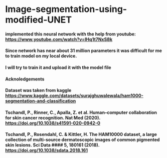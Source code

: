# Image-segmentation-using-modified-UNET
#### implemented this neural network with the help from youtube: https://www.youtube.com/watch?v=IHq1t7NxS8k
#### Since network has near about 31 million parameters it was difficult for me to train model on my local device.
#### I will try to train it and upload it with the model file
#### Acknoledgements
#### Dataset was taken from kaggle https://www.kaggle.com/datasets/surajghuwalewala/ham1000-segmentation-and-classification
#### Tschandl, P., Rinner, C., Apalla, Z. et al. Human–computer collaboration for skin cancer recognition. Nat Med (2020). https://doi.org/10.1038/s41591-020-0942-0
#### Tschandl, P., Rosendahl, C. & Kittler, H. The HAM10000 dataset, a large collection of multi-source dermatoscopic images of common pigmented skin lesions. Sci Data #### 5, 180161 (2018). https://doi.org/10.1038/sdata.2018.161
